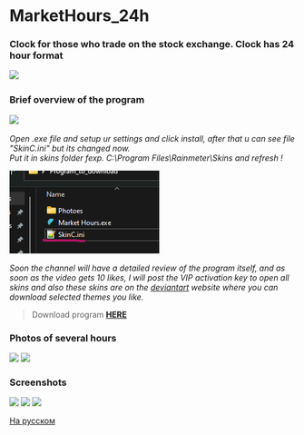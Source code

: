 # MarketHours_24h
### Clock for those who trade on the stock exchange. Clock has 24 hour format

![](https://github.com/Stas-inside/MarketHours_24h/blob/main/Photoes/Screenshots/MainPh.jpg)

### Brief overview of the program
![](https://github.com/Stas-inside/MarketHours_24h/blob/main/Photoes/Screenshots/Sequence%2001%20(1).gif)

*Open .exe file and setup ur settings and click install, after that u can see file "SkinC.ini" but its changed now.</br> Put it in skins folder fexp. *C:\Program Files\Rainmeter\Skins* and refresh !*

<img src="https://github.com/ManiFast/MarketHours_24h/blob/main/Photoes/Screenshots/Screenshot%202022-05-11%20142708.png">

*Soon the channel will have a detailed review of the program itself, and as soon as the video gets 10 likes, I will post the VIP activation key to open all skins*
*and also these skins are on the [deviantart](https://www.deviantart.com/manifaststas) website where you can download selected themes you like.*

>Download program [**HERE**](https://downgit.github.io/#/home?url=https://github.com/Stas-inside/MarketHours_24h/tree/main/Program_to_download)

### Photos of several hours

![](https://github.com/Stas-inside/MarketHours_24h/blob/main/Photoes/Screenshots/Capture1.PNG)
![](https://github.com/Stas-inside/MarketHours_24h/blob/main/Photoes/Screenshots/Capture2.PNG)
<!--![](https://github.com/Stas-inside/MarketHours_24h/blob/main/Photoes/Screenshots/tempsnip1.png)-->

### Screenshots

![](https://github.com/Stas-inside/MarketHours_24h/blob/main/Photoes/Screenshots/Screenshot%20(409).png)
![](https://github.com/Stas-inside/MarketHours_24h/blob/main/Photoes/Screenshots/Screenshot%20(410).png)
![](https://github.com/Stas-inside/MarketHours_24h/blob/main/Photoes/Screenshots/Screenshot%20(411).png)

[На русском](https://github.com/ManiFast/MarketHours_24h/blob/main/README-RU.md)
